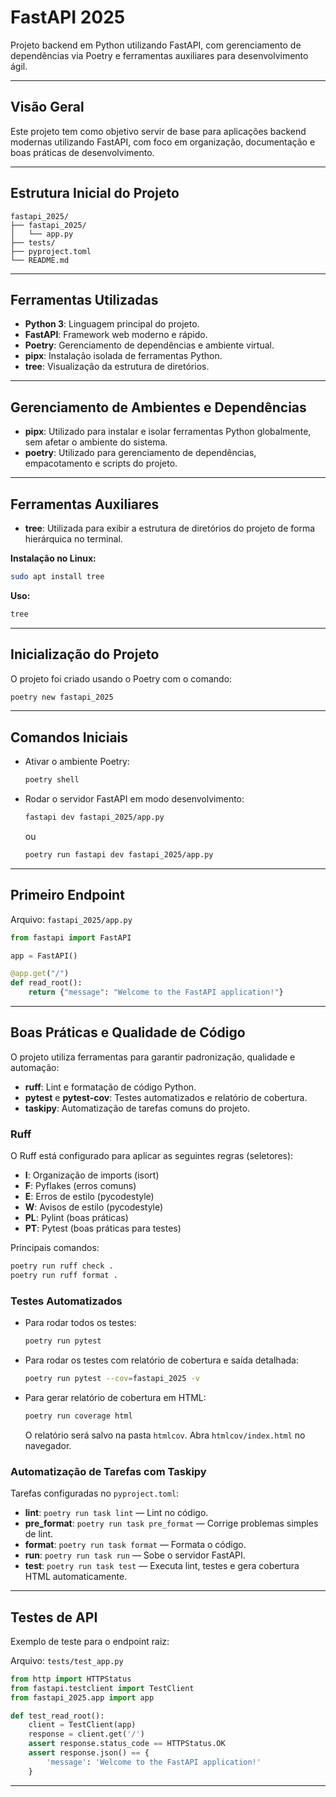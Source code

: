 # FastAPI 2025

Projeto backend em Python utilizando FastAPI, com gerenciamento de dependências via Poetry e ferramentas auxiliares para desenvolvimento ágil.

---

## Visão Geral

Este projeto tem como objetivo servir de base para aplicações backend modernas utilizando FastAPI, com foco em organização, documentação e boas práticas de desenvolvimento.

---

## Estrutura Inicial do Projeto

```
fastapi_2025/
├── fastapi_2025/
│   └── app.py
├── tests/
├── pyproject.toml
└── README.md
```

---

## Ferramentas Utilizadas

- **Python 3**: Linguagem principal do projeto.
- **FastAPI**: Framework web moderno e rápido.
- **Poetry**: Gerenciamento de dependências e ambiente virtual.
- **pipx**: Instalação isolada de ferramentas Python.
- **tree**: Visualização da estrutura de diretórios.

---

## Gerenciamento de Ambientes e Dependências

- **pipx**: Utilizado para instalar e isolar ferramentas Python globalmente, sem afetar o ambiente do sistema.
- **poetry**: Utilizado para gerenciamento de dependências, empacotamento e scripts do projeto.

---

## Ferramentas Auxiliares

- **tree**: Utilizada para exibir a estrutura de diretórios do projeto de forma hierárquica no terminal.

**Instalação no Linux:**
```sh
sudo apt install tree
```

**Uso:**
```sh
tree
```

---

## Inicialização do Projeto

O projeto foi criado usando o Poetry com o comando:
```sh
poetry new fastapi_2025
```

---

## Comandos Iniciais

- Ativar o ambiente Poetry:
  ```sh
  poetry shell
  ```
- Rodar o servidor FastAPI em modo desenvolvimento:
  ```sh
  fastapi dev fastapi_2025/app.py
  ```
  ou
  ```sh
  poetry run fastapi dev fastapi_2025/app.py
  ```

---

## Primeiro Endpoint

Arquivo: `fastapi_2025/app.py`

```python
from fastapi import FastAPI

app = FastAPI()

@app.get("/")
def read_root():
    return {"message": "Welcome to the FastAPI application!"}
```

---

## Boas Práticas e Qualidade de Código

O projeto utiliza ferramentas para garantir padronização, qualidade e automação:

- **ruff**: Lint e formatação de código Python.
- **pytest** e **pytest-cov**: Testes automatizados e relatório de cobertura.
- **taskipy**: Automatização de tarefas comuns do projeto.

### Ruff

O Ruff está configurado para aplicar as seguintes regras (seletores):

- **I**: Organização de imports (isort)
- **F**: Pyflakes (erros comuns)
- **E**: Erros de estilo (pycodestyle)
- **W**: Avisos de estilo (pycodestyle)
- **PL**: Pylint (boas práticas)
- **PT**: Pytest (boas práticas para testes)

Principais comandos:
```sh
poetry run ruff check .
poetry run ruff format .
```

### Testes Automatizados

- Para rodar todos os testes:
  ```sh
  poetry run pytest
  ```
- Para rodar os testes com relatório de cobertura e saída detalhada:
  ```sh
  poetry run pytest --cov=fastapi_2025 -v
  ```

- Para gerar relatório de cobertura em HTML:
  ```sh
  poetry run coverage html
  ```
  O relatório será salvo na pasta `htmlcov`. Abra `htmlcov/index.html` no navegador.

### Automatização de Tarefas com Taskipy

Tarefas configuradas no `pyproject.toml`:

- **lint**: `poetry run task lint` — Lint no código.
- **pre_format**: `poetry run task pre_format` — Corrige problemas simples de lint.
- **format**: `poetry run task format` — Formata o código.
- **run**: `poetry run task run` — Sobe o servidor FastAPI.
- **test**: `poetry run task test` — Executa lint, testes e gera cobertura HTML automaticamente.

---

## Testes de API

Exemplo de teste para o endpoint raiz:

Arquivo: `tests/test_app.py`

```python
from http import HTTPStatus
from fastapi.testclient import TestClient
from fastapi_2025.app import app

def test_read_root():
    client = TestClient(app)
    response = client.get('/')
    assert response.status_code == HTTPStatus.OK
    assert response.json() == {
        'message': 'Welcome to the FastAPI application!'
    }
```

---


